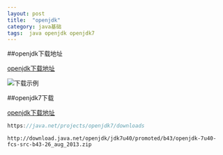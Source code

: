 ```yaml
---
layout: post
title:  "openjdk"
category: java基础
tags:  java openjdk openjdk7
---
```


##openjdk下载地址

[openjdk下载地址](https://java.net/projects/ "openjdk")


![下载示例](http://ywendy.github.io/img/openjdk.png)

##openjdk7下载

[openjdk下载地址](https://java.net/projects/openjdk7/downloads "openjdk")





```java
https://java.net/projects/openjdk7/downloads
```

```
http://download.java.net/openjdk/jdk7u40/promoted/b43/openjdk-7u40-fcs-src-b43-26_aug_2013.zip
```







